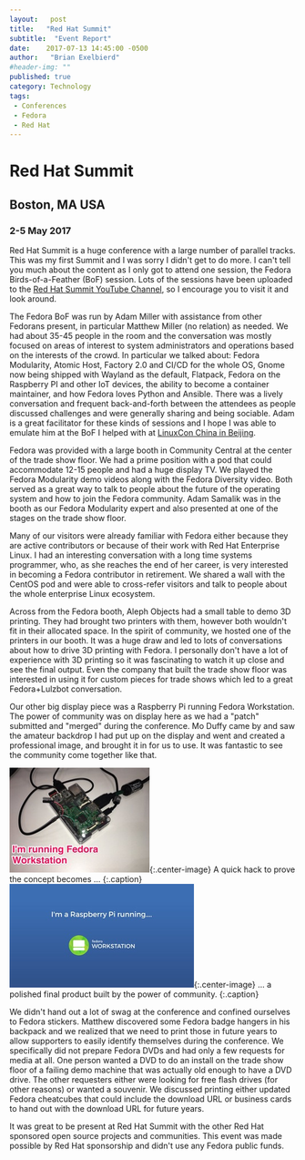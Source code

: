 ```yaml
---
layout:   post
title:   "Red Hat Summit"
subtitle:  "Event Report"
date:    2017-07-13 14:45:00 -0500
author:   "Brian Exelbierd"
#header-img: ""
published: true
category: Technology
tags:
 - Conferences
 - Fedora
 - Red Hat
---
```


# Red Hat Summit

## Boston, MA USA

### 2-5 May 2017

Red Hat Summit is a huge conference with a large number of parallel tracks.  This was my first Summit and I was sorry I didn't get to do more.  I can't tell you much about the content as I only got to attend one session, the Fedora Birds-of-a-Feather (BoF) session.  Lots of the sessions have been uploaded to the [Red Hat Summit YouTube Channel](https://www.youtube.com/user/redhatsummit?mkt_tok=eyJpIjoiTVdJeFlXSTFPR1ZrWWpneSIsInQiOiJBZWNYeGZkOFY4ZHNcL1M5cmN6M2xMTlhZZmVBQlRMUmFYWkdqYVVmaFRTK2NqMGF1WHh6TkpUYndCXC9NeGh2VUpXaGFaK0FqcXlRdXg5cWdiZVhWNXVsd1ppME1JMSttQzBqZHp5YnBRUVFXU1lhNm5ZUTdHcXZDOUFoK3BycVBtIn0%3D), so I encourage you to visit it and look around.

The Fedora BoF was run by Adam Miller with assistance from other Fedorans present, in particular Matthew Miller (no relation) as needed. We had about 35-45 people in the room and the conversation was mostly focused on areas of interest to system administrators and operations based on the interests of the crowd.  In particular we talked about: Fedora Modularity, Atomic Host, Factory 2.0 and CI/CD for the whole OS, Gnome now being shipped with Wayland as the default, Flatpack, Fedora on the Raspberry PI and other IoT devices, the ability to become a container maintainer, and how Fedora loves Python and Ansible.  There was a lively conversation and frequent back-and-forth between the attendees as people discussed challenges and were generally sharing and being sociable.  Adam is a great facilitator for these kinds of sessions and I hope I was able to emulate him at the BoF I helped with at [LinuxCon China in Beijing](http://www.winglemeyer.org/technology/2017/07/13/event-report-china/).

Fedora was provided with a large booth in Community Central at the center of the trade show floor.  We had a prime position with a pod that could accommodate 12-15 people and had a huge display TV.  We played the Fedora Modularity demo videos along with the Fedora Diversity video.  Both served as a great way to talk to people about the future of the operating system and how to join the Fedora community.  Adam Samalik was in the booth as our Fedora Modularity expert and also presented at one of the stages on the trade show floor.

Many of our visitors were already familiar with Fedora either because they are active contributors or because of their work with Red Hat Enterprise Linux.  I had an interesting conversation with a long time systems programmer, who, as she reaches the end of her career, is very interested in becoming a Fedora contributor in retirement.  We shared a wall with the CentOS pod and were able to cross-refer visitors and talk to people about the whole enterprise Linux ecosystem.

Across from the Fedora booth, Aleph Objects had a small table to demo 3D printing.  They had brought two printers with them, however both wouldn't fit in their allocated space.  In the spirit of community, we hosted one of the printers in our booth.  It was a huge draw and led to lots of conversations about how to drive 3D printing with Fedora.  I personally don't have a lot of experience with 3D printing so it was fascinating to watch it up close and see the final output.  Even the company that built the trade show floor was interested in using it for custom pieces for trade shows which led to a great Fedora+Lulzbot conversation.

Our other big display piece was a Raspberry Pi running Fedora Workstation.  The power of community was on display here as we had a "patch" submitted and "merged" during the conference.  Mo Duffy came by and saw the amateur backdrop I had put up on the display and went and created a professional image, and brought it in for us to use.  It was fantastic to see the community come together like that.

![Before - so sad](/img/2017/pi-before.jpg){:.center-image}
A quick hack to prove the concept becomes ...
{:.caption}
![After - so polished](/img/2017/pi-after.jpg){:.center-image}
... a polished final product built by the power of community.
{:.caption}

We didn't hand out a lot of swag at the conference and confined ourselves to Fedora stickers.  Matthew discovered some Fedora badge hangers in his backpack and we realized that we need to print those in future years to allow supporters to easily identify themselves during the conference.  We specifically did not prepare Fedora DVDs and had only a few requests for media at all.  One person wanted a DVD to do an install on the trade show floor of a failing demo machine that was actually old enough to have a DVD drive.  The other requesters either were looking for free flash drives (for other reasons) or wanted a souvenir.  We discussed printing either updated Fedora cheatcubes that could include the download URL or business cards to hand out with the download URL for future years.

It was great to be present at Red Hat Summit with the other Red Hat sponsored open source projects and communities.  This event was made possible by Red Hat sponsorship and didn't use any Fedora public funds.
